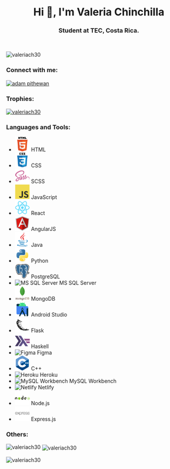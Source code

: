 <h1 align="center">Hi 👋, I'm Valeria Chinchilla</h1>
<h3 align="center">Student at TEC, Costa Rica.</h3>

<br>
<p align="left"> <img src="https://komarev.com/ghpvc/?username=valeriach30&label=Profile%20views&color=0e75b6&style=flat" alt="valeriach30" /> </p>

<h3 align="left">Connect with me:</h3>
<p align="left">
  <a href="https://www.linkedin.com/in/valeria-chinchilla-mejías-149151225/" target="blank"><img align="center"
      src="https://raw.githubusercontent.com/rahuldkjain/github-profile-readme-generator/master/src/images/icons/Social/linked-in-alt.svg"
      alt="adam pithewan" height="30" width="40" /></a>
</p>

<h3 align="left">Trophies:</h3>
<p align="left"> <a href="https://github.com/ryo-ma/github-profile-trophy"><img src="https://github-profile-trophy.vercel.app/?username=valeriach30" alt="valeriach30" /></a> </p>


<h3 align="left">Languages and Tools:</h3>
<p align="left">
<ul>
  <li><img src="https://raw.githubusercontent.com/devicons/devicon/master/icons/html5/html5-original-wordmark.svg" alt="HTML5" width="40" height="40" /> HTML</li>
  <li><img src="https://raw.githubusercontent.com/devicons/devicon/master/icons/css3/css3-original-wordmark.svg" alt="CSS3" width="40" height="40" /> CSS</li>
  <li><img src="https://raw.githubusercontent.com/devicons/devicon/master/icons/sass/sass-original.svg" alt="SCSS" width="40" height="40" /> SCSS</li>
  <li><img src="https://raw.githubusercontent.com/devicons/devicon/master/icons/javascript/javascript-original.svg" alt="JavaScript" width="40" height="40" /> JavaScript</li>
  <li><img src="https://raw.githubusercontent.com/devicons/devicon/master/icons/react/react-original.svg" alt="React" width="40" height="40" /> React</li>
  <li><img src="https://github.com/devicons/devicon/blob/master/icons/angularjs/angularjs-original.svg" alt="AngularJS" width="40" height="40" /> AngularJS</li>
  <li><img src="https://raw.githubusercontent.com/devicons/devicon/master/icons/java/java-original.svg" alt="Java" width="40" height="40" /> Java</li>
  <li><img src="https://raw.githubusercontent.com/devicons/devicon/master/icons/python/python-original.svg" alt="Python" width="40" height="40" /> Python</li>
  <li><img src="https://raw.githubusercontent.com/devicons/devicon/master/icons/postgresql/postgresql-original.svg" alt="PostgreSQL" width="40" height="40"/> PostgreSQL</li>
  <li><img src="https://www.svgrepo.com/show/303229/microsoft-sql-server-logo.svg" alt="MS SQL Server" width="40" height="40"/> MS SQL Server</li>
  <li><img src="https://raw.githubusercontent.com/devicons/devicon/master/icons/mongodb/mongodb-original-wordmark.svg" alt="MongoDB" width="40" height="40"/> MongoDB</li>
  <li><img src="https://raw.githubusercontent.com/devicons/devicon/master/icons/androidstudio/androidstudio-original.svg" alt="Android Studio" width="40" height="40"/> Android Studio</li>
  <li><img src="https://raw.githubusercontent.com/devicons/devicon/master/icons/flask/flask-original.svg" alt="Flask" width="40" height="40"/> Flask</li>
  <li><img src="https://raw.githubusercontent.com/devicons/devicon/master/icons/haskell/haskell-original.svg" alt="Haskell" width="40" height="40"/> Haskell</li>
  <li><img src="https://www.vectorlogo.zone/logos/figma/figma-icon.svg" alt="Figma" width="40" height="40"/> Figma</li>
  <li><img src="https://raw.githubusercontent.com/devicons/devicon/master/icons/cplusplus/cplusplus-original.svg" alt="C++" width="40" height="40"/> C++</li>
  <li><img src="https://www.vectorlogo.zone/logos/heroku/heroku-icon.svg" alt="Heroku" width="40" height="40"/> Heroku</li>
  <li><img src="https://www.vectorlogo.zone/logos/mysql/mysql-icon.svg" alt="MySQL Workbench" width="40" height="40"/> MySQL Workbench</li>
  <li><img src="https://www.vectorlogo.zone/logos/netlify/netlify-icon.svg" alt="Netlify" width="40" height="40"/> Netlify</li>
  <li><img src="https://raw.githubusercontent.com/devicons/devicon/master/icons/nodejs/nodejs-original-wordmark.svg" alt="Node.js" width="40" height="40"/> Node.js</li>
  <li><img src="https://raw.githubusercontent.com/devicons/devicon/master/icons/express/express-original-wordmark.svg" alt="Express.js" width="40" height="40"/> Express.js</li>
</ul>

</p>
<h3 align="left">Others:</h3>
<p><img align="left" src="https://github-readme-stats.vercel.app/api/top-langs?username=valeriach30&show_icons=true&locale=en&layout=compact" alt="valeriach30" /></p>

<p>&nbsp;<img align="center" src="https://github-readme-stats.vercel.app/api?username=valeriach30&show_icons=true&locale=en" alt="valeriach30" /></p>

<p><img align="center" src="https://github-readme-streak-stats.herokuapp.com/?user=valeriach30&" alt="valeriach30" /></p>

<br>

